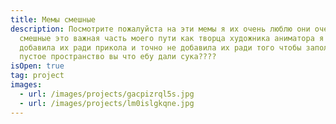 ```yaml
---
title: Мемы смешные
description: Посмотрите пожалуйста на эти мемы я их очень люблю они очень
  смешные это важная часть моего пути как творца художника аниматора я точно не
  добавила их ради прикола и точно не добавила их ради того чтобы заполнить
  пустое пространство вы что ебу дали сука????
isOpen: true
tag: project
images:
  - url: /images/projects/gacpizrql5s.jpg
  - url: /images/projects/lm0islgkqne.jpg
---
```

